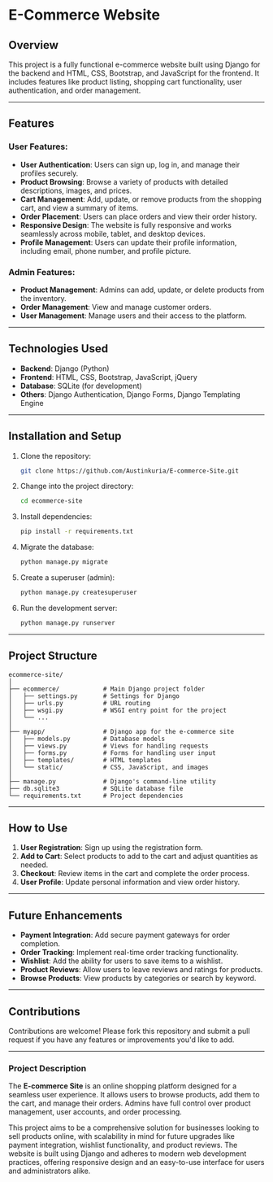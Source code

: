 
# E-Commerce Website

## Overview

This project is a fully functional e-commerce website built using Django for the backend and HTML, CSS, Bootstrap, and JavaScript for the frontend. It includes features like product listing, shopping cart functionality, user authentication, and order management.

---

## Features

### User Features:
- **User Authentication**: Users can sign up, log in, and manage their profiles securely.
- **Product Browsing**: Browse a variety of products with detailed descriptions, images, and prices.
- **Cart Management**: Add, update, or remove products from the shopping cart, and view a summary of items.
- **Order Placement**: Users can place orders and view their order history.
- **Responsive Design**: The website is fully responsive and works seamlessly across mobile, tablet, and desktop devices.
- **Profile Management**: Users can update their profile information, including email, phone number, and profile picture.

### Admin Features:
- **Product Management**: Admins can add, update, or delete products from the inventory.
- **Order Management**: View and manage customer orders.
- **User Management**: Manage users and their access to the platform.

---

## Technologies Used

- **Backend**: Django (Python)
- **Frontend**: HTML, CSS, Bootstrap, JavaScript, jQuery
- **Database**: SQLite (for development)
- **Others**: Django Authentication, Django Forms, Django Templating Engine

---

## Installation and Setup

1. Clone the repository:
   ```bash
   git clone https://github.com/Austinkuria/E-commerce-Site.git
   ```
2. Change into the project directory:
   ```bash
   cd ecommerce-site
   ```
3. Install dependencies:
   ```bash
   pip install -r requirements.txt
   ```
4. Migrate the database:
   ```bash
   python manage.py migrate
   ```
5. Create a superuser (admin):
   ```bash
   python manage.py createsuperuser
   ```
6. Run the development server:
   ```bash
   python manage.py runserver
   ```

---

## Project Structure

```
ecommerce-site/
│
├── ecommerce/            # Main Django project folder
│   ├── settings.py       # Settings for Django
│   ├── urls.py           # URL routing
│   ├── wsgi.py           # WSGI entry point for the project
│   └── ...
│
├── myapp/                # Django app for the e-commerce site
│   ├── models.py         # Database models
│   ├── views.py          # Views for handling requests
│   ├── forms.py          # Forms for handling user input
│   ├── templates/        # HTML templates
│   └── static/           # CSS, JavaScript, and images
│
├── manage.py             # Django's command-line utility
├── db.sqlite3            # SQLite database file
└── requirements.txt      # Project dependencies
```

---

## How to Use

1. **User Registration**: Sign up using the registration form.
2. **Add to Cart**: Select products to add to the cart and adjust quantities as needed.
3. **Checkout**: Review items in the cart and complete the order process.
4. **User Profile**: Update personal information and view order history.

---

## Future Enhancements

- **Payment Integration**: Add secure payment gateways for order completion.
- **Order Tracking**: Implement real-time order tracking functionality.
- **Wishlist**: Add the ability for users to save items to a wishlist.
- **Product Reviews**: Allow users to leave reviews and ratings for products.
- **Browse Products**: View products by categories or search by keyword.

---

## Contributions

Contributions are welcome! Please fork this repository and submit a pull request if you have any features or improvements you'd like to add.

---

### **Project Description**

The **E-commerce Site** is an online shopping platform designed for a seamless user experience. It allows users to browse products, add them to the cart, and manage their orders. Admins have full control over product management, user accounts, and order processing. 

This project aims to be a comprehensive solution for businesses looking to sell products online, with scalability in mind for future upgrades like payment integration, wishlist functionality, and product reviews. The website is built using Django and adheres to modern web development practices, offering responsive design and an easy-to-use interface for users and administrators alike.
